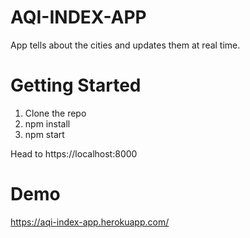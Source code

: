# AQI-INDEX-APP

App tells about the cities and updates them at real time.

# Getting Started

1. Clone the repo
2. npm install
3. npm start

Head to https://localhost:8000

# Demo
https://aqi-index-app.herokuapp.com/
